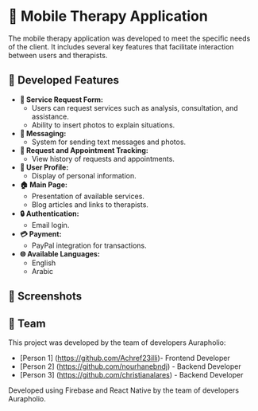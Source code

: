 # 📱 Mobile Therapy Application

The mobile therapy application was developed to meet the specific needs of the client. It includes several key features that facilitate interaction between users and therapists.

## 🌟 Developed Features

<ul>
  <li><strong>📝 Service Request Form:</strong>
    <ul>
      <li>Users can request services such as analysis, consultation, and assistance.</li>
      <li>Ability to insert photos to explain situations.</li>
    </ul>
  </li>
  <li><strong>💬 Messaging:</strong>
    <ul>
      <li>System for sending text messages and photos.</li>
    </ul>
  </li>
  <li><strong>📅 Request and Appointment Tracking:</strong>
    <ul>
      <li>View history of requests and appointments.</li>
    </ul>
  </li>
  <li><strong>👤 User Profile:</strong>
    <ul>
      <li>Display of personal information.</li>
    </ul>
  </li>
  <li><strong>🏠 Main Page:</strong>
    <ul>
      <li>Presentation of available services.</li>
      <li>Blog articles and links to therapists.</li>
    </ul>
  </li>
  <li><strong>🔒 Authentication:</strong>
    <ul>
      <li>Email login.</li>
    </ul>
  </li>
  <li><strong>💳 Payment:</strong>
    <ul>
      <li>PayPal integration for transactions.</li>
    </ul>
  </li>
  <li><strong>🌐 Available Languages:</strong>
    <ul>
      <li>English</li>
      <li>Arabic</li>
    </ul>
  </li>
</ul>

## 📸 Screenshots


## 👥 Team

This project was developed by the team of developers Aurapholio:

- [Person 1] (https://github.com/Achref23illi)- Frontend Developer
- [Person 2] (https://github.com/nourhanebndj) - Backend Developer
- [Person 3] (https://github.com/christianalares) - Backend Developer

Developed using Firebase and React Native by the team of developers Aurapholio.
